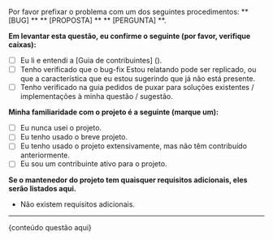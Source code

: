 Por favor prefixar o problema com um dos seguintes procedimentos: ** [BUG] ** ** [PROPOSTA] ** ** [PERGUNTA] **.

**Em levantar esta questão, eu confirme o seguinte (por favor, verifique caixas):**

- [ ] Eu li e entendi a [Guia de contribuintes] ().
- [ ] Tenho verificado que o bug-fix Estou relatando pode ser replicado, ou que a característica que eu estou sugerindo que já não está presente.
- [ ] Tenho verificado na guia pedidos de puxar para soluções existentes / implementações à minha questão / sugestão.

**Minha familiaridade com o projeto é a seguinte (marque um):**

- [ ] Eu nunca usei o projeto.
- [ ] Eu tenho usado o breve projeto.
- [ ] Eu tenho usado o projeto extensivamente, mas não têm contribuído anteriormente.
- [ ] Eu sou um contribuinte ativo para o projeto.

**Se o mantenedor do projeto tem quaisquer requisitos adicionais, eles serão listados aqui.**

- Não existem requisitos adicionais.

---

{conteúdo questão aqui}